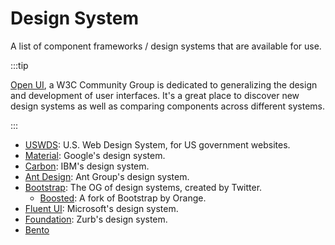 # Design System

A list of component frameworks / design systems that are available for use.

:::tip

[Open UI](https://open-ui.org/), a W3C Community Group is dedicated to generalizing the design and development of user interfaces. It's a great place to discover new design systems as well as comparing components across different systems.

:::

- [USWDS](https://github.com/uswds/uswds): U.S. Web Design System, for US government websites.
- [Material](https://m3.material.io/): Google's design system.
- [Carbon](https://carbondesignsystem.com/): IBM's design system.
- [Ant Design](https://ant.design/): Ant Group's design system.
- [Bootstrap](https://getbootstrap.com/): The OG of design systems, created by Twitter.
  - [Boosted](https://boosted.orange.com/): A fork of Bootstrap by Orange.
- [Fluent UI](https://developer.microsoft.com/en-us/fluentui#/): Microsoft's design system.
- [Foundation](https://get.foundation/): Zurb's design system.
- [Bento](https://www.bento-ds.com/)
